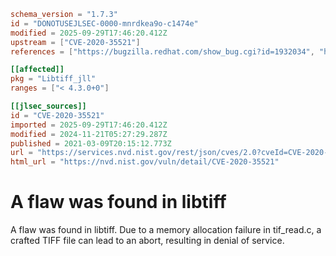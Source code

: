 ```toml
schema_version = "1.7.3"
id = "DONOTUSEJLSEC-0000-mnrdkea9o-c1474e"
modified = 2025-09-29T17:46:20.412Z
upstream = ["CVE-2020-35521"]
references = ["https://bugzilla.redhat.com/show_bug.cgi?id=1932034", "https://lists.fedoraproject.org/archives/list/package-announce%40lists.fedoraproject.org/message/BMHBYFMX3D5VGR6Y3RXTTH3Q4NF4E6IG/", "https://security.gentoo.org/glsa/202104-06", "https://security.netapp.com/advisory/ntap-20210521-0009/", "https://bugzilla.redhat.com/show_bug.cgi?id=1932034", "https://lists.fedoraproject.org/archives/list/package-announce%40lists.fedoraproject.org/message/BMHBYFMX3D5VGR6Y3RXTTH3Q4NF4E6IG/", "https://security.gentoo.org/glsa/202104-06", "https://security.netapp.com/advisory/ntap-20210521-0009/"]

[[affected]]
pkg = "Libtiff_jll"
ranges = ["< 4.3.0+0"]

[[jlsec_sources]]
id = "CVE-2020-35521"
imported = 2025-09-29T17:46:20.412Z
modified = 2024-11-21T05:27:29.287Z
published = 2021-03-09T20:15:12.773Z
url = "https://services.nvd.nist.gov/rest/json/cves/2.0?cveId=CVE-2020-35521"
html_url = "https://nvd.nist.gov/vuln/detail/CVE-2020-35521"
```

# A flaw was found in libtiff

A flaw was found in libtiff. Due to a memory allocation failure in tif_read.c, a crafted TIFF file can lead to an abort, resulting in denial of service.

